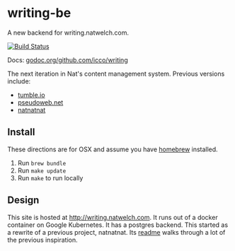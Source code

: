# writing-be

A new backend for writing.natwelch.com.

[![Build Status](https://travis-ci.org/icco/writing.svg?branch=master)](https://travis-ci.org/icco/writing)

Docs: [godoc.org/github.com/icco/writing](https://godoc.org/github.com/icco/writing)

The next iteration in Nat's content management system. Previous versions include:

 * [tumble.io](http://github.com/icco/tumble)
 * [pseudoweb.net](http://github.com/icco/pseudoweb)
 * [natnatnat](http://github.com/icco/natnatnat)


## Install

These directions are for OSX and assume you have [homebrew](http://brew.sh/) installed.

 1. Run `brew bundle`
 2. Run `make update`
 3. Run `make` to run locally

## Design

This site is hosted at <http://writing.natwelch.com>. It runs out of a docker container on Google Kubernetes. It has a postgres backend. This started as a rewrite of a previous project, natnatnat. Its [readme](https://github.com/icco/natnatnat/blob/master/README.md) walks through a lot of the previous inspiration.
